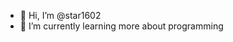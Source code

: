 - 👋 Hi, I’m @star1602
- 🌱 I’m currently learning more about programming
<!---
star1602/star1602 is a ✨ special ✨ repository because its `README.md` (this file) appears on your GitHub profile.
You can click the Preview link to take a look at your changes.
--->

